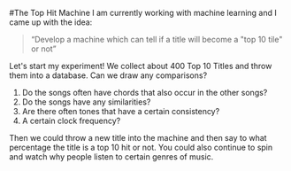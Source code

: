 #The Top Hit Machine
I am currently working with machine learning and I came up with the idea:
>“Develop a machine which can tell if a title will become a "top 10 tile" or not”

Let's start my experiment!
We collect about 400 Top 10 Titles and throw them into a database.
Can we draw any comparisons?

1. Do the songs often have chords that also occur in the other songs?
2. Do the songs have any similarities?
3. Are there often tones that have a certain consistency?
4. A certain clock frequency?


Then we could throw a new title into the machine and then say to what percentage the title is a top 10 hit or not.
You could also continue to spin and watch why people listen to certain genres of music.

